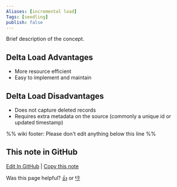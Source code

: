 ```yaml
---
Aliases: [incremental load]
Tags: [seedling]
publish: false
---
```


Brief description of the concept.

## Delta Load Advantages

- More resource efficient
- Easy to implement and maintain

## Delta Load Disadvantages

- Does not capture deleted records
- Requires extra metadata on the source (commonly a unique id or updated timestamp)

%% wiki footer: Please don't edit anything below this line %%

## This note in GitHub

<span class="git-footer">[Edit In GitHub](https://github.dev/data-engineering-community/data-engineering-wiki/blob/main/Concepts/Delta%20Load.md "git-hub-edit-note") | [Copy this note](https://raw.githubusercontent.com/data-engineering-community/data-engineering-wiki/main/Concepts/Delta%20Load.md "git-hub-copy-note")</span>

<span class="git-footer">Was this page helpful?
[👍](https://tally.so/r/3jZ8D4?rating=Yes&url=https://dataengineering.wiki/Concepts/Delta+Load) or [👎](https://tally.so/r/3jZ8D4?rating=No&url=https://dataengineering.wiki/Concepts/Delta+Load)</span>
